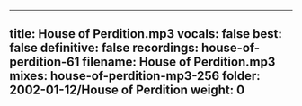
---
title: House of Perdition.mp3
vocals: false
best: false
definitive: false
recordings: house-of-perdition-61
filename: House of Perdition.mp3
mixes: house-of-perdition-mp3-256
folder: 2002-01-12/House of Perdition
weight: 0
---
